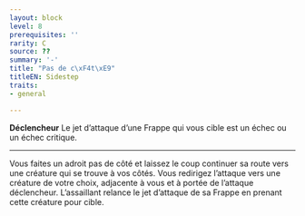 ```yaml
---
layout: block
level: 8
prerequisites: ''
rarity: C
source: ??
summary: '-'
title: "Pas de c\xF4t\xE9"
titleEN: Sidestep
traits:
- general

---
```


<p><strong>Déclencheur</strong> Le jet d’attaque d’une Frappe qui vous cible est un échec ou un échec critique.</p>
<hr>
<p>Vous faites un adroit pas de côté et laissez le coup continuer sa route vers une créature qui se trouve à vos côtés. Vous redirigez l’attaque vers une créature de votre choix, adjacente à vous et à portée de l’attaque déclencheur. L’assaillant relance le jet d’attaque de sa Frappe en prenant cette créature pour cible.</p>